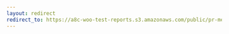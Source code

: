 ```yaml
---
layout: redirect
redirect_to: https://a8c-woo-test-reports.s3.amazonaws.com/public/pr-merge/44198/e2e/index.html
---
```

